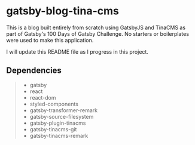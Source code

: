 # gatsby-blog-tina-cms

This is a blog built entirely from scratch using GatsbyJS and TinaCMS as part of Gatsby's 100 Days of Gatsby Challenge. No starters or boilerplates were used to make this application.

I will update this README file as I progress in this project.

## Dependencies

> - gatsby
> - react
> - react-dom
> - styled-components
> - gatsby-transformer-remark
> - gatsby-source-filesystem
> - gatsby-plugin-tinacms
> - gatsby-tinacms-git
> - gatsby-tinacms-remark
